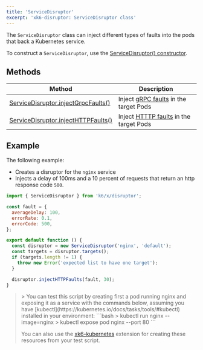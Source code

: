 ```yaml
---
title: 'ServiceDisruptor'
excerpt: 'xk6-disruptor: ServiceDisruptor class'
---
```


The `ServiceDisruptor` class can inject different types of faults into the pods that back a Kubernetes service. 

To construct a `ServiceDisruptor`, use the [ServiceDisruptor() constructor](/javascript-api/xk6-disruptor/api/servicedisruptor/constructor).
 

## Methods

| Method | Description |
| ------ | ----------- |
| [ServiceDisruptor.injectGrpcFaults()](/javascript-api/xk6-disruptor/api/servicedisruptor/injectgrpcfaults) | Inject [gRPC faults](/javascript-api/xk6-disruptor/api/faults/grpc) in the target Pods|
| [ServiceDisruptor.injectHTTPFaults()](/javascript-api/xk6-disruptor/api/servicedisruptor/injecthttpfaults) | Inject [HTTTP faults](/javascript-api/xk6-disruptor/api/faults/http) in the target Pods|
 

## Example

The following example:
- Creates a disruptor for the `nginx` service
- Injects a delay of 100ms and a 10 percent of requests that return an http response code `500`. 

```javascript
import { ServiceDisruptor } from 'k6/x/disruptor';

const fault = {
  averageDelay: 100,
  errorRate: 0.1,
  errorCode: 500,
};

export default function () {
  const disruptor = new ServiceDisruptor('nginx', 'default');
  const targets = disruptor.targets();
  if (targets.length != 1) {
    throw new Error('expected list to have one target');
  }

  disruptor.injectHTTPFaults(fault, 30);
}
```

<Blockquote mod="note">
> You can test this script by creating first a pod running nginx and exposing it as a service with the commands below, assuming you have [kubectl](https://kubernetes.io/docs/tasks/tools/#kubectl) installed in your environment:
```bash
> kubectl run nginx --image=nginx
> kubectl expose pod nginx --port 80
```

You can also use the [xk6-kubernetes](https://github.com/grafana/xk6-kubernetes) extension for creating these resources from your test script.

</Blockquote>

